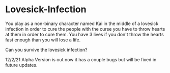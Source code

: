 # Lovesick-Infection
You play as a non-binary character named Kai in the middle of a lovesick infection in order to cure the people with the curse you have to throw hearts at them
in order to cure them. You have 3 lives if you don't throw the hearts fast enough than you will lose a life.

Can you survive the lovesick infection?

12/2/21
Alpha Version is out now it has a couple bugs but will be fixed in future updates.
